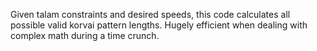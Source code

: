 Given talam constraints and desired speeds, this code calculates all possible valid korvai pattern lengths. Hugely efficient when dealing with complex math during a time crunch. 
